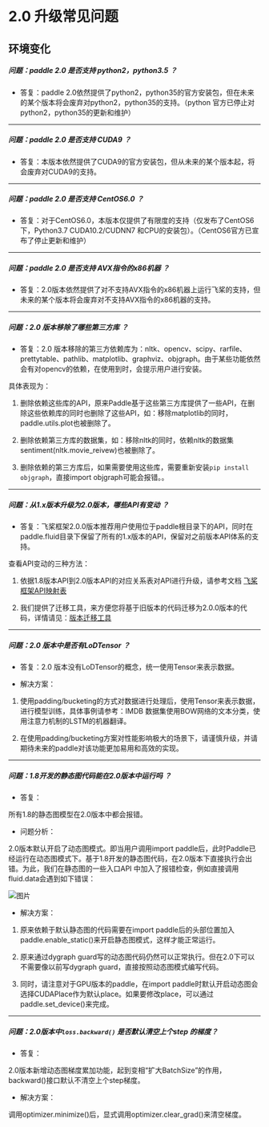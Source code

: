 # 2.0 升级常见问题

## 环境变化

##### 问题：paddle 2.0 是否支持 python2，python3.5 ？

+ 答复：paddle 2.0依然提供了python2，python35的官方安装包，但在未来的某个版本将会废弃对python2，python35的支持。（python 官方已停止对python2，python35的更新和维护）

----------

##### 问题：paddle 2.0 是否支持 CUDA9 ？

+ 答复：本版本依然提供了CUDA9的官方安装包，但从未来的某个版本起，将会废弃对CUDA9的支持。

----------

##### 问题：paddle 2.0 是否支持 CentOS6.0 ？

+ 答复：对于CentOS6.0，本版本仅提供了有限度的支持（仅发布了CentOS6下，Python3.7 CUDA10.2/CUDNN7 和CPU的安装包）。（CentOS6官方已宣布了停止更新和维护）

----------

##### 问题：paddle 2.0 是否支持 AVX指令的x86机器 ？

+ 答复：2.0版本依然提供了对不支持AVX指令的x86机器上运行飞桨的支持，但未来的某个版本将会废弃对不支持AVX指令的x86机器的支持。

----------


##### 问题：2.0 版本移除了哪些第三方库 ？

+ 答复：2.0 版本移除的第三方依赖库为：nltk、opencv、scipy、rarfile、prettytable、pathlib、matplotlib、graphviz、objgraph。由于某些功能依然会有对opencv的依赖，在使用到时，会提示用户进行安装。

具体表现为：

1. 删除依赖这些库的API，原来Paddle基于这些第三方库提供了一些API，在删除这些依赖库的同时也删除了这些API，如：移除matplotlib的同时，paddle.utils.plot也被删除了。

2. 删除依赖第三方库的数据集，如：移除nltk的同时，依赖nltk的数据集sentiment(nltk.movie_reivew)也被删除了。

3. 删除依赖的第三方库后，如果需要使用这些库，需要重新安装`pip install objgraph`，直接import objgraph可能会报错。。

----------


##### 问题：从1.x版本升级为2.0版本，哪些API有变动 ？

+ 答复：飞桨框架2.0.0版本推荐用户使用位于paddle根目录下的API，同时在paddle.fluid目录下保留了所有的1.x版本的API，保留对之前版本API体系的支持。

查看API变动的三种方法：

1. 依据1.8版本API到2.0版本API的对应关系表对API进行升级，请参考文档 [飞桨框架API映射表](https://www.paddlepaddle.org.cn/documentation/docs/zh/guides/09_others_information/api_mapping_cn.html)

2. 我们提供了迁移工具，来方便您将基于旧版本的代码迁移为2.0.0版本的代码，详情请见：[版本迁移工具](https://www.paddlepaddle.org.cn/documentation/docs/zh/guides/01_paddle2.0_introduction/migration_cn.html)


----------


##### 问题：2.0 版本中是否有LoDTensor ？

+ 答复：2.0 版本没有LoDTensor的概念，统一使用Tensor来表示数据。

+ 解决方案：

1. 使用padding/bucketing的方式对数据进行处理后，使用Tensor来表示数据，进行模型训练，具体事例请参考：IMDB 数据集使用BOW网络的文本分类，使用注意力机制的LSTM的机器翻译。

2. 在使用padding/bucketing方案对性能影响极大的场景下，请谨慎升级，并请期待未来的paddle对该功能更加易用和高效的实现。

----------

##### 问题：1.8开发的静态图代码能在2.0版本中运行吗 ？

+ 答复：

所有1.8的静态图模型在2.0版本中都会报错。

+ 问题分析：

2.0版本默认开启了动态图模式。即当用户调用import paddle后，此时Paddle已经运行在动态图模式下。基于1.8开发的静态图代码，在2.0版本下直接执行会出错。为此，我们在静态图的一些入口API 中加入了报错检查，例如直接调用fluid.data会遇到如下错误：

![图片](https://paddlepaddleimage.cdn.bcebos.com/faqimage%2Fbj-fcd837654fa8c5bb15b071ecaad6b92ef632d872.png)

+ 解决方案：

1. 原来依赖于默认静态图的代码需要在import paddle后的头部位置加入paddle.enable_static()来开启静态图模式，这样才能正常运行。

2. 原来通过dygraph guard写的动态图代码仍然可以正常执行。但在2.0下可以不需要像以前写dygraph guard，直接按照动态图模式编写代码。

3. 同时，请注意对于GPU版本的paddle，在import paddle时默认开启动态图会选择CUDAPlace作为默认place。如果要修改place，可以通过paddle.set_device()来完成。


----------


##### 问题：2.0版本中`loss.backward()` 是否默认清空上个step 的梯度？

+ 答复：

2.0版本新增动态图梯度累加功能，起到变相“扩大BatchSize”的作用，backward()接口默认不清空上个step梯度。

+ 解决方案：

调用optimizer.minimize()后，显式调用optimizer.clear_grad()来清空梯度。
